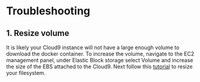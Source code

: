 # Troubleshooting

## 1. Resize volume

It is likely your Cloud9 instance will not have a large enough volume to download the docker container. To increase the volume, navigate to the EC2 management panel, under Elastic Block storage select Volume and increase the size of the EBS attached to the Cloud9. Next follow this [tutorial](https://aws.amazon.com/premiumsupport/knowledge-center/ebs-volume-size-increase/) to resize your filesystem.
